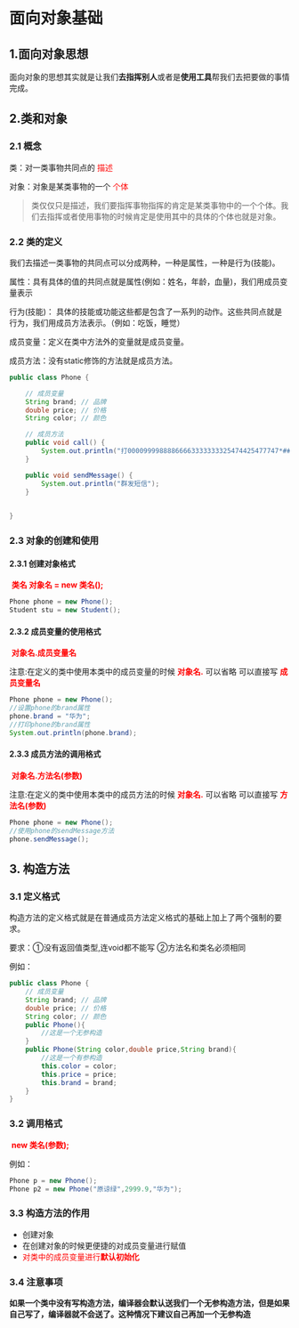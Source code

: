 # 面向对象基础

## 1.面向对象思想

​		面向对象的思想其实就是让我们**去指挥别人**或者是**使用工具**帮我们去把要做的事情完成。



## 2.类和对象

### 2.1 概念

类：对一类事物共同点的<font color='red'> 描述 </font>

对象：对象是某类事物的一个<font color='red'> 个体 </font>

> 类仅仅只是描述，我们要指挥事物指挥的肯定是某类事物中的一个个体。我们去指挥或者使用事物的时候肯定是使用其中的具体的个体也就是对象。



### 2.2 类的定义

我们去描述一类事物的共同点可以分成两种，一种是属性，一种是行为(技能)。



属性：具有具体的值的共同点就是属性(例如：姓名，年龄，血量)，我们用成员变量表示

行为(技能)： 具体的技能或功能这些都是包含了一系列的动作。这些共同点就是行为，我们用成员方法表示。（例如：吃饭，睡觉）



成员变量：定义在类中方法外的变量就是成员变量。

成员方法：没有static修饰的方法就是成员方法。



~~~~java
public class Phone {

    // 成员变量
    String brand; // 品牌
    double price; // 价格
    String color; // 颜色

    // 成员方法
    public void call() {
        System.out.println("打00009999888866663333333325474425477747*##36363#打电话");
    }

    public void sendMessage() {
        System.out.println("群发短信");
    }

	
}
~~~~



### 2.3 对象的创建和使用

#### 2.3.1 创建对象格式

​							<font color='red'>**类名 对象名 = new 类名();**   </font>

~~~~java
Phone phone = new Phone();
Student stu = new Student();
~~~~



#### 2.3.2 成员变量的使用格式

​						 <font color='red'> **对象名.成员变量名**</font>

注意:在定义的类中使用本类中的成员变量的时候 <font color='red'>**对象名.**</font>  可以省略  可以直接写 <font color='red'>**成员变量名**</font>

~~~~java
Phone phone = new Phone();
//设置phone的brand属性
phone.brand = "华为";
//打印phone的brand属性
System.out.println(phone.brand);
~~~~



#### 2.3.3 成员方法的调用格式

​							<font color='red'>**对象名.方法名(参数)**</font>

注意:在定义的类中使用本类中的成员方法的时候 <font color='red'>**对象名.**</font>  可以省略  可以直接写 <font color='red'>**方法名(参数)**</font>

~~~~java
Phone phone = new Phone();
//使用phone的sendMessage方法
phone.sendMessage();
~~~~



## 3. 构造方法

### 3.1 定义格式

构造方法的定义格式就是在普通成员方法定义格式的基础上加上了两个强制的要求。

要求：①没有返回值类型,连void都不能写  ②方法名和类名必须相同 

例如：

~~~~java
public class Phone {
	// 成员变量
    String brand; // 品牌
    double price; // 价格
    String color; // 颜色
	public Phone(){
        //这是一个无参构造
    }
    public Phone(String color,double price,String brand){
        //这是一个有参构造
        this.color = color;
        this.price = price;
        this.brand = brand;
    }
}
~~~~



### 3.2 调用格式

​						<font color='red'>**new 类名(参数);**</font>

例如：

~~~~java
Phone p = new Phone();
Phone p2 = new Phone("原谅绿",2999.9,"华为");
~~~~



### 3.3 构造方法的作用

- 创建对象
- 在创建对象的时候更便捷的对成员变量进行赋值
- <font color='red'>对类中的成员变量进行**默认初始化**</font>



### 3.4 注意事项

​	 **如果一个类中没有写构造方法，编译器会默认送我们一个无参构造方法，但是如果自己写了，编译器就不会送了。这种情况下建议自己再加一个无参构造**









### 


